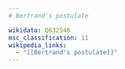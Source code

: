 ```yaml
---
# Bertrand's postulate

wikidata: Q632546
msc_classification: 11
wikipedia_links:
  - "[[Bertrand's postulate]]"
---
```

